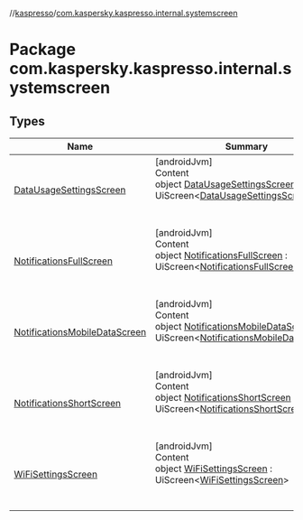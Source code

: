 //[kaspresso](../index.md)/[com.kaspersky.kaspresso.internal.systemscreen](index.md)



# Package com.kaspersky.kaspresso.internal.systemscreen  


## Types  
  
|  Name|  Summary| 
|---|---|
| [DataUsageSettingsScreen](-data-usage-settings-screen/index.md)| [androidJvm]  <br>Content  <br>object [DataUsageSettingsScreen](-data-usage-settings-screen/index.md) : UiScreen<[DataUsageSettingsScreen](-data-usage-settings-screen/index.md)>   <br><br><br>
| [NotificationsFullScreen](-notifications-full-screen/index.md)| [androidJvm]  <br>Content  <br>object [NotificationsFullScreen](-notifications-full-screen/index.md) : UiScreen<[NotificationsFullScreen](-notifications-full-screen/index.md)>   <br><br><br>
| [NotificationsMobileDataScreen](-notifications-mobile-data-screen/index.md)| [androidJvm]  <br>Content  <br>object [NotificationsMobileDataScreen](-notifications-mobile-data-screen/index.md) : UiScreen<[NotificationsMobileDataScreen](-notifications-mobile-data-screen/index.md)>   <br><br><br>
| [NotificationsShortScreen](-notifications-short-screen/index.md)| [androidJvm]  <br>Content  <br>object [NotificationsShortScreen](-notifications-short-screen/index.md) : UiScreen<[NotificationsShortScreen](-notifications-short-screen/index.md)>   <br><br><br>
| [WiFiSettingsScreen](-wi-fi-settings-screen/index.md)| [androidJvm]  <br>Content  <br>object [WiFiSettingsScreen](-wi-fi-settings-screen/index.md) : UiScreen<[WiFiSettingsScreen](-wi-fi-settings-screen/index.md)>   <br><br><br>

